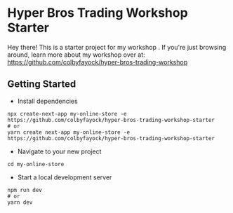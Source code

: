 # Hyper Bros Trading Workshop Starter

Hey there! This is a starter project for my workshop [](https://github.com/colbyfayock/hyper-bros-trading-workshop). If you're just browsing around, learn more about my workshop over at: https://github.com/colbyfayock/hyper-bros-trading-workshop

## Getting Started

- Install dependencies

```
npx create-next-app my-online-store -e https://github.com/colbyfayock/hyper-bros-trading-workshop-starter
# or 
yarn create next-app my-online-store -e https://github.com/colbyfayock/hyper-bros-trading-workshop-starter
```

- Navigate to your new project

```
cd my-online-store
```

- Start a local development server

```
npm run dev
# or
yarn dev
```
